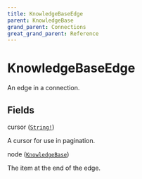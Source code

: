 ```yaml
---
title: KnowledgeBaseEdge
parent: KnowledgeBase
grand_parent: Connections
great_grand_parent: Reference
---
```


# KnowledgeBaseEdge

An edge in a connection.

## Fields

<div class="field-entry ">
  <span id="cursor" class="field-name anchored">cursor (<code><a href="/docs/reference/scalar/string">String!</a></code>)</span>

  <div class="description-wrapper">
   <p>A cursor for use in pagination.</p>

  </div>
</div>

<div class="field-entry ">
  <span id="node" class="field-name anchored">node (<code><a href="/docs/reference/object/knowledge_base">KnowledgeBase</a></code>)</span>

  <div class="description-wrapper">
   <p>The item at the end of the edge.</p>

  </div>
</div>


